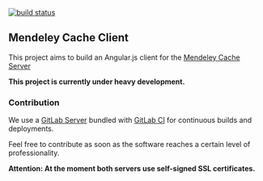 [![build status](https://gitlab.kohn.io/ci/projects/44/status.png?ref=master)](https://gitlab.kohn.io/ci/projects/44?ref=master)

## Mendeley Cache Client
This project aims to build an Angular.js client for the [Mendeley Cache Server](https://github.com/ankoh/mendeley-cache-server)

**This project is currently under heavy development.**


### Contribution
We use a [GitLab Server](https://gitlab.kohn.io/mendeley-cache/client) bundled with [GitLab CI](https://gitlab-ci.kohn.io/projects/44) for continuous builds and deployments.

Feel free to contribute as soon as the software reaches a certain level of professionality.

**Attention: At the moment both servers use self-signed SSL certificates.**
